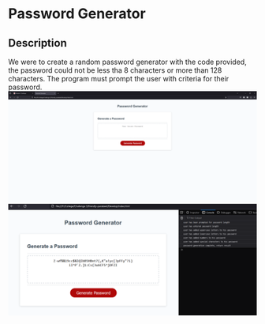 # Password Generator

## Description
We were to create a random password generator with the code provided, the password could not be less tha 8 characters or more than 128 characters. The program must prompt the user with criteria for their password.
![Before password generation](https://github.com/GigaChimpus/randomn-password-generator-challenge-3/blob/main/Images/C3.PNG)
![post password generation](https://github.com/GigaChimpus/randomn-password-generator-challenge-3/blob/main/Images/c32.PNG)
